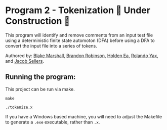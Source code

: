 # Program 2 - Tokenization 🚧 Under Construction 🚧

This program will identify and remove comments from an input test file using a deterministic finite state automoton (DFA) before using a DFA to convert the input file into a series of tokens.

Authored by: [Blake Marshall](https://github.com/officialblake), [Brandon Robinson](https://github.com/brandonuscg), [Holden Ea](https://github.com/holdenkea), [Rolando Yax](https://github.com/Ryax3), and [Jacob Sellers](https://github.com/JacobS999).

## Running the program: 

This project can be run via make.

```make```

```./tokenize.x```

If you have a Windows based machine, you will need to adjust the Makefile to generate a ```.exe``` executable, rather than ```.x```.
